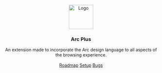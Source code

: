            
<br/>
<div align="center">
<a href="https://github.com/ShaanCoding/ReadME-Generator">
<img src="https://i.imgur.com/4SED3Ww.png" alt="Logo" width="80" height="80">
</a>
<h3 align="center">Arc Plus</h3>
<p align="center">
An extension made to incorporate the Arc design language to all aspects of the browsing experience.

<br/>
<br/>
<a href="https://mixed-emperor-3c3.notion.site/a648a80fe3ff425585b7b560fbe5b0a9?v=61d93140124a4b91857e41ddff506f72&pvs=4">Roadmap</a>  
<a href="https://mixed-emperor-3c3.notion.site/Arc-Plus-Setup-92cbab982b804542a1f4f0a5fca541bf?pvs=4">Setup</a>
<a href="https://mixed-emperor-3c3.notion.site/Arc-Plus-Bugs-7f18de6f047144d0a19cf14122a3cccb?pvs=4">Bugs</a>
</p>
</div>

